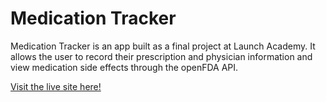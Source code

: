 # Medication Tracker

Medication Tracker is an app built as a final project at Launch Academy. It allows the user to record their prescription and physician
information and view medication side effects through the openFDA API.

[Visit the live site here!](http://medication-tracker.herokuapp.com)

#
